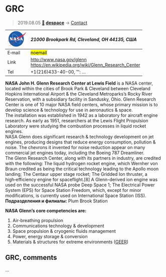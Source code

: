 # GRC
> 2019.08.05 **[🚀](../index/index.md) [despace](index.md)** → [Contact](contact.md)

|[![](f/contact/g/grc_logo1_thumb.jpg)](f/contact/g/grc_logo1.png)|*21000 Brookpark Rd, Cleveland, OH 44135, США*|
|:--|:--|
|E‑mail| <mark>noemail</mark> |
|Link| <http://www.nasa.gov/glenn><br> <https://en.wikipedia.org/wiki/Glenn_Research_Center> |
|Tel| +1(216)433-40-00, ℻: … |

**NASA John H. Glenn Research Center at Lewis Field** is a NASA center, located within the cities of Brook Park & Cleveland between Cleveland Hopkins International Airport & the Cleveland Metroparks’s Rocky River Reservation, with a subsidiary facility in Sandusky, Ohio. Glenn Research Center is one of 10 major NASA field centers, whose primary mission is to develop science & technology for use in aeronautics & space.  
The installation was established in 1942 as a laboratory for aircraft engine research. As early as 1951, researchers at the Lewis Flight Propulsion Laboratory were studying the combustion processes in liquid rocket engines.  
NASA Glenn does significant research & technology development on jet engines, producing designs that reduce energy consumption, pollution & noise. The chevrons it invented for noise reduction appear on many commercial jet engines today, including the Boeing 787 Dreamliner.  
The Glenn Research Center, along with its partners in industry, are credited with the following: The liquid hydrogen rocket engine, which Wernher von Braun credited as being the critical technology leading to the Apollo moon landing; The Centaur upper stage rocket; The Gridded Ion thruster, a high‑efficiency engine for spaceflight.[8] A Glenn-derived ion engine was used on the successful NASA probe Deep Space 1; The Electrical Power System (EPS) for Space Station Freedom, which, except for minor modifications, is currently used on International Space Station (ISS).  
**Подразделения и филиалы:** Plum Brook Station

**NASA Glenn’s core competencies are:**

   1. Air-breathing propulsion
   1. Communications technology & development
   1. Space propulsion & cryogenic fluids management
   1. Power, energy storage & conversion
   1. Materials & structures for extreme environments ([GEER](geer.md))


<p style="page-break-after:always"> </p>

## GRC, comments

…
